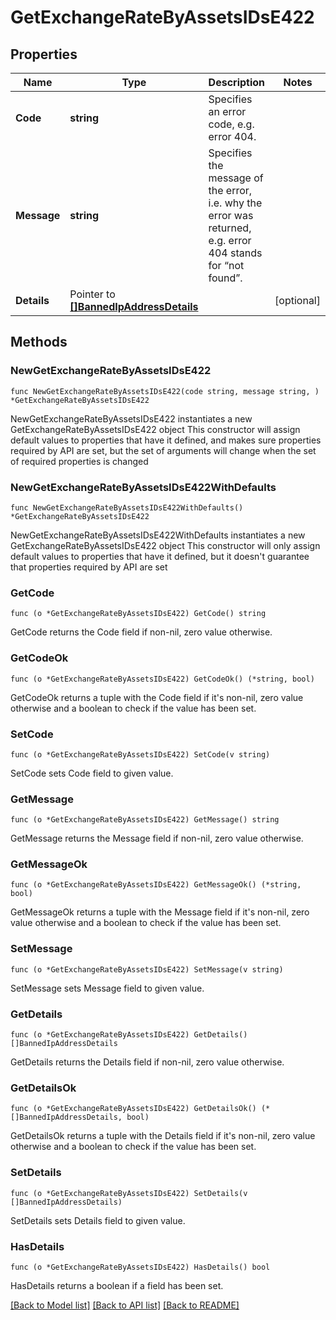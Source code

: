 # GetExchangeRateByAssetsIDsE422

## Properties

Name | Type | Description | Notes
------------ | ------------- | ------------- | -------------
**Code** | **string** | Specifies an error code, e.g. error 404. | 
**Message** | **string** | Specifies the message of the error, i.e. why the error was returned, e.g. error 404 stands for “not found”. | 
**Details** | Pointer to [**[]BannedIpAddressDetails**](BannedIpAddressDetails.md) |  | [optional] 

## Methods

### NewGetExchangeRateByAssetsIDsE422

`func NewGetExchangeRateByAssetsIDsE422(code string, message string, ) *GetExchangeRateByAssetsIDsE422`

NewGetExchangeRateByAssetsIDsE422 instantiates a new GetExchangeRateByAssetsIDsE422 object
This constructor will assign default values to properties that have it defined,
and makes sure properties required by API are set, but the set of arguments
will change when the set of required properties is changed

### NewGetExchangeRateByAssetsIDsE422WithDefaults

`func NewGetExchangeRateByAssetsIDsE422WithDefaults() *GetExchangeRateByAssetsIDsE422`

NewGetExchangeRateByAssetsIDsE422WithDefaults instantiates a new GetExchangeRateByAssetsIDsE422 object
This constructor will only assign default values to properties that have it defined,
but it doesn't guarantee that properties required by API are set

### GetCode

`func (o *GetExchangeRateByAssetsIDsE422) GetCode() string`

GetCode returns the Code field if non-nil, zero value otherwise.

### GetCodeOk

`func (o *GetExchangeRateByAssetsIDsE422) GetCodeOk() (*string, bool)`

GetCodeOk returns a tuple with the Code field if it's non-nil, zero value otherwise
and a boolean to check if the value has been set.

### SetCode

`func (o *GetExchangeRateByAssetsIDsE422) SetCode(v string)`

SetCode sets Code field to given value.


### GetMessage

`func (o *GetExchangeRateByAssetsIDsE422) GetMessage() string`

GetMessage returns the Message field if non-nil, zero value otherwise.

### GetMessageOk

`func (o *GetExchangeRateByAssetsIDsE422) GetMessageOk() (*string, bool)`

GetMessageOk returns a tuple with the Message field if it's non-nil, zero value otherwise
and a boolean to check if the value has been set.

### SetMessage

`func (o *GetExchangeRateByAssetsIDsE422) SetMessage(v string)`

SetMessage sets Message field to given value.


### GetDetails

`func (o *GetExchangeRateByAssetsIDsE422) GetDetails() []BannedIpAddressDetails`

GetDetails returns the Details field if non-nil, zero value otherwise.

### GetDetailsOk

`func (o *GetExchangeRateByAssetsIDsE422) GetDetailsOk() (*[]BannedIpAddressDetails, bool)`

GetDetailsOk returns a tuple with the Details field if it's non-nil, zero value otherwise
and a boolean to check if the value has been set.

### SetDetails

`func (o *GetExchangeRateByAssetsIDsE422) SetDetails(v []BannedIpAddressDetails)`

SetDetails sets Details field to given value.

### HasDetails

`func (o *GetExchangeRateByAssetsIDsE422) HasDetails() bool`

HasDetails returns a boolean if a field has been set.


[[Back to Model list]](../README.md#documentation-for-models) [[Back to API list]](../README.md#documentation-for-api-endpoints) [[Back to README]](../README.md)


